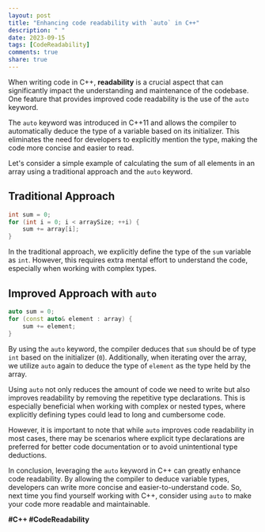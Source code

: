 ```yaml
---
layout: post
title: "Enhancing code readability with `auto` in C++"
description: " "
date: 2023-09-15
tags: [CodeReadability]
comments: true
share: true
---
```


When writing code in C++, **readability** is a crucial aspect that can significantly impact the understanding and maintenance of the codebase. One feature that provides improved code readability is the use of the `auto` keyword.

The `auto` keyword was introduced in C++11 and allows the compiler to automatically deduce the type of a variable based on its initializer. This eliminates the need for developers to explicitly mention the type, making the code more concise and easier to read.

Let's consider a simple example of calculating the sum of all elements in an array using a traditional approach and the `auto` keyword.

## Traditional Approach
```cpp
int sum = 0;
for (int i = 0; i < arraySize; ++i) {
    sum += array[i];
}
```

In the traditional approach, we explicitly define the type of the `sum` variable as `int`. However, this requires extra mental effort to understand the code, especially when working with complex types.

## Improved Approach with `auto`
```cpp
auto sum = 0;
for (const auto& element : array) {
    sum += element;
}
```

By using the `auto` keyword, the compiler deduces that `sum` should be of type `int` based on the initializer (`0`). Additionally, when iterating over the array, we utilize `auto` again to deduce the type of `element` as the type held by the array.

Using `auto` not only reduces the amount of code we need to write but also improves readability by removing the repetitive type declarations. This is especially beneficial when working with complex or nested types, where explicitly defining types could lead to long and cumbersome code.

However, it is important to note that while `auto` improves code readability in most cases, there may be scenarios where explicit type declarations are preferred for better code documentation or to avoid unintentional type deductions.

In conclusion, leveraging the `auto` keyword in C++ can greatly enhance code readability. By allowing the compiler to deduce variable types, developers can write more concise and easier-to-understand code. So, next time you find yourself working with C++, consider using `auto` to make your code more readable and maintainable.

**#C++ #CodeReadability**